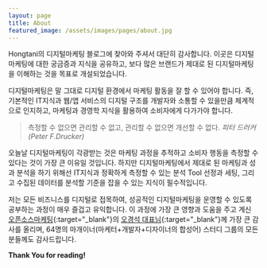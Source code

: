 ```yaml
---
layout: page
title: About
featured_image: /assets/images/pages/about.jpg
---
```


Hongtani의 디지털마케팅 블로그에 찾아와 주셔서 대단히 감사합니다. 이곳은 디지털마케팅에 대한 궁금증과 지식을 공유하고, 보다 많은 브랜드가 제대로 된 디지털마케팅을 이해하는 것을 목표로 개설되었습니다.

디지털마케팅은 말 그대로 디지털 환경에서 마케팅 활동을 잘 할 수 있어야 합니다. 즉, 기본적인 IT지식과 웹/앱 서비스의 디지털 구조를 개발자와 소통할 수 있을만큼 체계적으로 인지하고, 마케팅과 경영학 지식을 활용하여 소비자에게 다가가야 합니다.

>측정할 수 없으면 관리할 수 없고, 관리할 수 없으면 개선할 수 없다. <cite>피터 드러커 (Peter F.Drucker)</cite>

오늘날 디지털마케팅이 각광받는 것은 마케팅 과정을 추적하고 소비자 행동을 측정할 수 있다는 것이 가장 큰 이유일 것입니다. 하지만 디지털마케팅에서 제대로 된 마케팅과 성과 분석을 하기 위해선 IT지식과 정확하게 측정할 수 있는 분석 Tool 선정과 세팅, 그리고 수집된 데이터를 분석할 기준을 잡을 수 있는 지식이 필수적입니다.

저는 모든 비즈니스를 디지털로 접목하여, 성공적인 디지털마케팅을 운영할 수 있도록 공부하는 과정이 매우 즐겁고 유익합니다. 이 과정에 가장 큰 영향과 도움을 주고 계신 [오픈소스마케팅](https://osoma.kr){:target="_blank"}의 [오경석 대표님](https://ogaeng.com){:target="_blank"}께 가장 큰 감사를 올리며, 64명의 마개이너(마케터+개발자+디자이너의 합성어) 스터디 그룹의 모든 분들께도 감사드립니다.

**Thank You for reading!**
